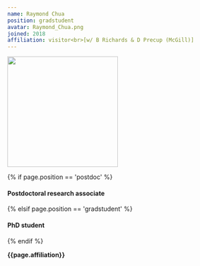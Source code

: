 ```yaml
---
name: Raymond Chua
position: gradstudent
avatar: Raymond_Chua.png
joined: 2018
affiliation: visitor<br>[w/ B Richards & D Precup (McGill)]
---
```


<img width="250" src="{{site.baseurl}}/images/people/{{page.avatar}}" data-action="zoom">

 {% if page.position == 'postdoc' %}
<h4>Postdoctoral research associate</h4>
 {% elsif page.position == 'gradstudent' %}
<h4>PhD student</h4>
 {% endif %}

<b>{{page.affiliation}}</b>